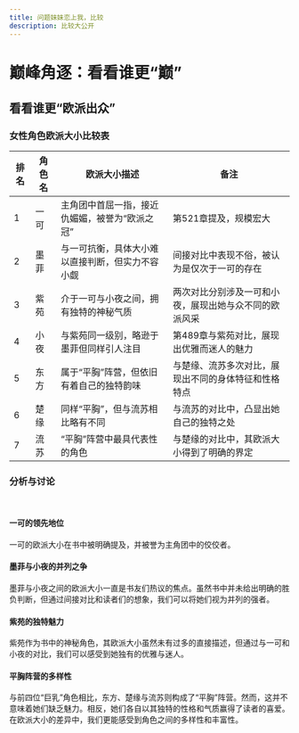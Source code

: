 ```yaml
---
title: 问题妹妹恋上我，比较
description: 比较大公开
---
```


# 巅峰角逐：看看谁更“巅”
## 看看谁更“欧派出众”


### 女性角色欧派大小比较表


| 排名 | 角色名 | 欧派大小描述 | 备注 |
| --- | --- | --- | --- |
| 1 | 一可 | 主角团中首屈一指，接近仇媚媚，被誉为“欧派之冠” | 第521章提及，规模宏大 |
| 2 | 墨菲 | 与一可抗衡，具体大小难以直接判断，但实力不容小觑 | 间接对比中表现不俗，被认为是仅次于一可的存在 |
| 3 | 紫苑 | 介于一可与小夜之间，拥有独特的神秘气质 | 两次对比分别涉及一可和小夜，展现出她与众不同的欧派风采 |
| 4 | 小夜 | 与紫苑同一级别，略逊于墨菲但同样引人注目 | 第489章与紫苑对比，展现出优雅而迷人的魅力 |
| 5 | 东方 | 属于“平胸”阵营，但依旧有着自己的独特韵味 | 与楚缘、流苏多次对比，展现出不同的身体特征和性格特点 |
| 6 | 楚缘 | 同样“平胸”，但与流苏相比略有不同 | 与流苏的对比中，凸显出她自己的独特之处 |
| 7 | 流苏 | “平胸”阵营中最具代表性的角色 | 与楚缘的对比中，其欧派大小得到了明确的界定 |


### 分析与讨论
<br>

#### 一可的领先地位

一可的欧派大小在书中被明确提及，并被誉为主角团中的佼佼者。

#### 墨菲与小夜的并列之争

墨菲与小夜之间的欧派大小一直是书友们热议的焦点。虽然书中并未给出明确的胜负判断，但通过间接对比和读者们的想象，我们可以将她们视为并列的强者。

#### 紫苑的独特魅力

紫苑作为书中的神秘角色，其欧派大小虽然未有过多的直接描述，但通过与一可和小夜的对比，我们可以感受到她独有的优雅与迷人。

#### 平胸阵营的多样性

与前四位“巨乳”角色相比，东方、楚缘与流苏则构成了“平胸”阵营。然而，这并不意味着她们缺乏魅力。相反，她们各自以其独特的性格和气质赢得了读者的喜爱。在欧派大小的差异中，我们更能感受到角色之间的多样性和丰富性。

